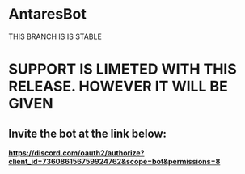 # AntaresBot
 THIS BRANCH IS IS STABLE
# SUPPORT IS LIMETED WITH THIS RELEASE. HOWEVER IT WILL BE GIVEN

## Invite the bot at the link below:
**https://discord.com/oauth2/authorize?client_id=736086156759924762&scope=bot&permissions=8**
